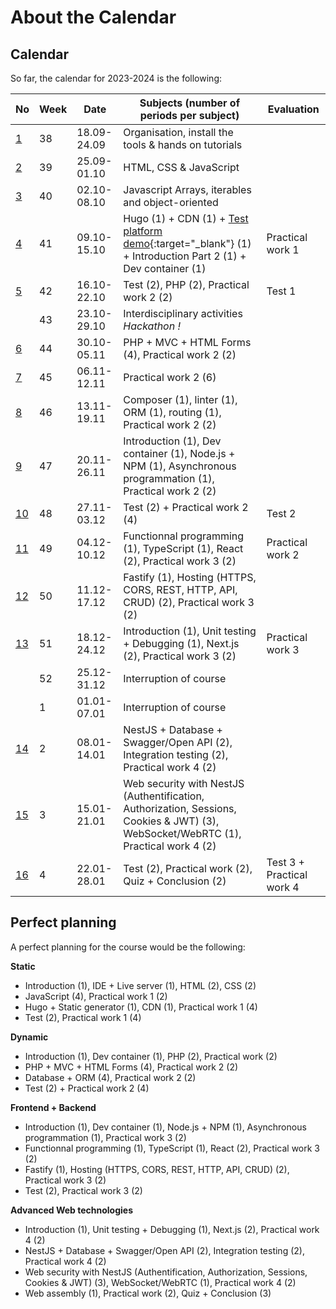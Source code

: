# About the Calendar

## Calendar

So far, the calendar for 2023-2024 is the following:

| No                        | Week | Date        | Subjects (number of periods per subject)                                                                                                    | Evaluation                |
|---------------------------|------|-------------|---------------------------------------------------------------------------------------------------------------------------------------------|---------------------------|
| [1](../weeks/week-1.md)   | 38   | 18.09-24.09 | Organisation, install the tools & hands on tutorials                                                                                        |                           |
| [2](../weeks/week-2.md)   | 39   | 25.09-01.10 | HTML, CSS & JavaScript                                                                                                                      |                           |
| [3](../weeks/week-3.md)   | 40   | 02.10-08.10 | Javascript Arrays, iterables and object-oriented                                                                                            |                           |
| [4](../weeks/week-4.md)   | 41   | 09.10-15.10 | Hugo (1) + CDN (1) + [Test platform demo](https://eval.iict-heig-vd.in){:target="_blank"} (1) + Introduction Part 2 (1) + Dev container (1) | Practical work 1          |
| [5](../weeks/week-5.md)   | 42   | 16.10-22.10 | Test (2), PHP (2), Practical work 2 (2)                                                                                                     | Test 1                    |
|                           | 43   | 23.10-29.10 | Interdisciplinary activities *Hackathon !*                                                                                                  |                           |
| [6](../weeks/week-6.md)   | 44   | 30.10-05.11 | PHP + MVC + HTML Forms (4), Practical work 2 (2)                                                                                            |                           |
| [7](../weeks/week-7.md)   | 45   | 06.11-12.11 | Practical work 2 (6)                                                                                                                        |                           |
| [8](../weeks/week-8.md)   | 46   | 13.11-19.11 | Composer (1), linter (1), ORM (1), routing (1), Practical work 2 (2)                                                                        |                           |
| [9](../weeks/week-9.md)   | 47   | 20.11-26.11 | Introduction (1), Dev container (1), Node.js + NPM (1), Asynchronous programmation (1), Practical work 2 (2)                                |                           |
| [10](../weeks/week-10.md) | 48   | 27.11-03.12 | Test (2) + Practical work 2 (4)                                                                                                             | Test 2                    |
| [11](../weeks/week-11.md) | 49   | 04.12-10.12 | Functionnal programming (1), TypeScript (1), React (2), Practical work 3 (2)                                                                | Practical work 2          |
| [12](../weeks/week-12.md) | 50   | 11.12-17.12 | Fastify (1), Hosting (HTTPS, CORS, REST, HTTP, API, CRUD) (2), Practical work 3 (2)                                                         |                           |
| [13](../weeks/week-13.md) | 51   | 18.12-24.12 | Introduction (1), Unit testing + Debugging (1), Next.js (2), Practical work 3 (2)                                                           | Practical work 3          |
|                           | 52   | 25.12-31.12 | Interruption of course                                                                                                                      |                           |
|                           | 1    | 01.01-07.01 | Interruption of course                                                                                                                      |                           |
| [14](../weeks/week-14.md) | 2    | 08.01-14.01 | NestJS + Database + Swagger/Open API (2), Integration testing (2), Practical work 4 (2)                                                     |                           |
| [15](../weeks/week-15.md) | 3    | 15.01-21.01 | Web security with NestJS (Authentification, Authorization, Sessions, Cookies & JWT) (3), WebSocket/WebRTC (1), Practical work 4 (2)         |                           |
| [16](../weeks/week-16.md) | 4    | 22.01-28.01 | Test (2), Practical work (2), Quiz + Conclusion (2)                                                                                         | Test 3 + Practical work 4 |




## Perfect planning

A perfect planning for the course would be the following:

**Static**

- Introduction (1), IDE + Live server (1), HTML (2), CSS (2)
- JavaScript (4), Practical work 1 (2)
- Hugo + Static generator (1), CDN (1), Practical work 1 (4)
- Test (2), Practical work 1 (4)

**Dynamic**

- Introduction (1), Dev container (1), PHP (2), Practical work (2)
- PHP + MVC + HTML Forms (4), Practical work 2 (2)
- Database + ORM (4), Practical work 2 (2)
- Test (2) + Practical work 2 (4)

**Frontend + Backend**

- Introduction (1), Dev container (1), Node.js + NPM (1), Asynchronous programmation (1), Practical work 3 (2)
- Functionnal programming (1), TypeScript (1), React (2), Practical work 3 (2)
- Fastify (1), Hosting (HTTPS, CORS, REST, HTTP, API, CRUD) (2), Practical work 3 (2)
- Test (2), Practical work 3 (2)

**Advanced Web technologies**

- Introduction (1), Unit testing + Debugging (1), Next.js (2), Practical work 4 (2)
- NestJS + Database + Swagger/Open API (2), Integration testing (2), Practical work 4 (2)
- Web security with NestJS (Authentification, Authorization, Sessions, Cookies & JWT) (3), WebSocket/WebRTC (1), Practical work 4 (2)
- Web assembly (1), Practical work (2), Quiz + Conclusion (3)
